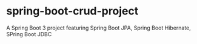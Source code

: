 # spring-boot-crud-project
A Spring Boot 3 project featuring Spring Boot JPA, Spring Boot Hibernate, SPring Boot JDBC 
